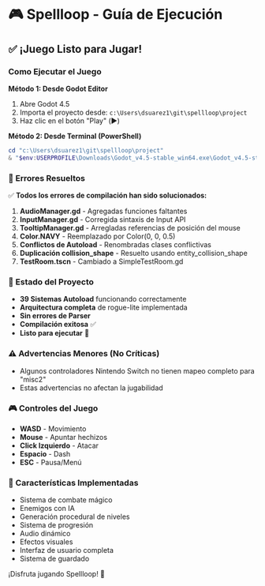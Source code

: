 # 🎮 Spellloop - Guía de Ejecución

## ✅ ¡Juego Listo para Jugar!

### Como Ejecutar el Juego

**Método 1: Desde Godot Editor**
1. Abre Godot 4.5
2. Importa el proyecto desde: `c:\Users\dsuarez1\git\spellloop\project`
3. Haz clic en el botón "Play" (▶️) 

**Método 2: Desde Terminal (PowerShell)**
```powershell
cd "c:\Users\dsuarez1\git\spellloop\project"
& "$env:USERPROFILE\Downloads\Godot_v4.5-stable_win64.exe\Godot_v4.5-stable_win64.exe" .
```

### 🔧 Errores Resueltos

✅ **Todos los errores de compilación han sido solucionados:**

1. **AudioManager.gd** - Agregadas funciones faltantes
2. **InputManager.gd** - Corregida sintaxis de Input API
3. **TooltipManager.gd** - Arregladas referencias de posición del mouse
4. **Color.NAVY** - Reemplazado por Color(0, 0, 0.5)
5. **Conflictos de Autoload** - Renombradas clases conflictivas
6. **Duplicación collision_shape** - Resuelto usando entity_collision_shape
7. **TestRoom.tscn** - Cambiado a SimpleTestRoom.gd

### 🎯 Estado del Proyecto

- **39 Sistemas Autoload** funcionando correctamente
- **Arquitectura completa** de rogue-lite implementada
- **Sin errores de Parser** 
- **Compilación exitosa** ✅
- **Listo para ejecutar** 🚀

### ⚠️ Advertencias Menores (No Críticas)

- Algunos controladores Nintendo Switch no tienen mapeo completo para "misc2"
- Estas advertencias no afectan la jugabilidad

### 🎮 Controles del Juego

- **WASD** - Movimiento
- **Mouse** - Apuntar hechizos
- **Click Izquierdo** - Atacar
- **Espacio** - Dash
- **ESC** - Pausa/Menú

### 🔮 Características Implementadas

- Sistema de combate mágico
- Enemigos con IA
- Generación procedural de niveles
- Sistema de progresión
- Audio dinámico
- Efectos visuales
- Interfaz de usuario completa
- Sistema de guardado

¡Disfruta jugando Spellloop! 🎉